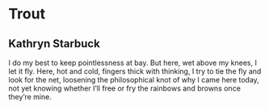 # Trout
## Kathryn Starbuck
I do my best
to keep pointlessness
at bay. But here,
wet above my
knees, I let it fly.
Here, hot and cold,
fingers thick with
thinking, I try to
tie the fly and look
for the net, loosening
the philosophical
knot of why I came
here today, not yet
knowing whether
I’ll free or fry
the rainbows
and browns once
they’re mine.